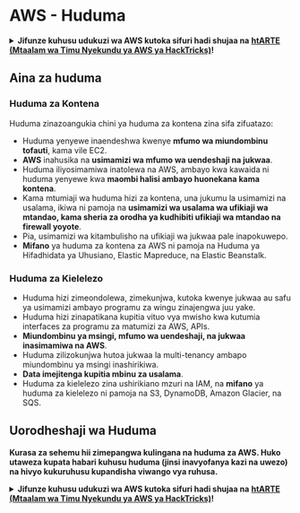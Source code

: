 # AWS - Huduma

<details>

<summary><strong>Jifunze kuhusu udukuzi wa AWS kutoka sifuri hadi shujaa na</strong> <a href="https://training.hacktricks.xyz/courses/arte"><strong>htARTE (Mtaalam wa Timu Nyekundu ya AWS ya HackTricks)</strong></a><strong>!</strong></summary>

Njia nyingine za kusaidia HackTricks:

* Ikiwa unataka kuona **kampuni yako ikitangazwa kwenye HackTricks** au **kupakua HackTricks kwa PDF** Angalia [**MIPANGO YA KUJIUNGA**](https://github.com/sponsors/carlospolop)!
* Pata [**bidhaa rasmi za PEASS & HackTricks**](https://peass.creator-spring.com)
* Gundua [**Familia ya PEASS**](https://opensea.io/collection/the-peass-family), mkusanyiko wetu wa kipekee wa [**NFTs**](https://opensea.io/collection/the-peass-family)
* **Jiunge na** 💬 [**Kikundi cha Discord**](https://discord.gg/hRep4RUj7f) au kikundi cha [**telegram**](https://t.me/peass) au **tufuate** kwenye **Twitter** 🐦 [**@hacktricks\_live**](https://twitter.com/hacktricks\_live)**.**
* **Shiriki mbinu zako za udukuzi kwa kuwasilisha PRs kwa** [**HackTricks**](https://github.com/carlospolop/hacktricks) na [**HackTricks Cloud**](https://github.com/carlospolop/hacktricks-cloud) repos za github.

</details>

## Aina za huduma

### Huduma za Kontena

Huduma zinazoangukia chini ya huduma za kontena zina sifa zifuatazo:

* Huduma yenyewe inaendeshwa kwenye **mfumo wa miundombinu tofauti**, kama vile EC2.
* **AWS** inahusika na **usimamizi wa mfumo wa uendeshaji na jukwaa**.
* Huduma iliyosimamiwa inatolewa na AWS, ambayo kwa kawaida ni huduma yenyewe kwa **maombi halisi ambayo huonekana kama kontena**.
* Kama mtumiaji wa huduma hizi za kontena, una jukumu la usimamizi na usalama, ikiwa ni pamoja na **usimamizi wa usalama wa ufikiaji wa mtandao, kama sheria za orodha ya kudhibiti ufikiaji wa mtandao na firewall yoyote**.
* Pia, usimamizi wa kitambulisho na ufikiaji wa jukwaa pale inapokuwepo.
* **Mifano** ya huduma za kontena za AWS ni pamoja na Huduma ya Hifadhidata ya Uhusiano, Elastic Mapreduce, na Elastic Beanstalk.

### Huduma za Kielelezo

* Huduma hizi zimeondolewa, zimekunjwa, kutoka kwenye jukwaa au safu ya usimamizi ambayo programu za wingu zinajengwa juu yake.
* Huduma hizi zinapatikana kupitia vituo vya mwisho kwa kutumia interfaces za programu za matumizi za AWS, APIs.
* **Miundombinu ya msingi, mfumo wa uendeshaji, na jukwaa inasimamiwa na AWS**.
* Huduma zilizokunjwa hutoa jukwaa la multi-tenancy ambapo miundombinu ya msingi inashirikiwa.
* **Data imejitenga kupitia mbinu za usalama**.
* Huduma za kielelezo zina ushirikiano mzuri na IAM, na **mifano** ya huduma za kielelezo ni pamoja na S3, DynamoDB, Amazon Glacier, na SQS.

## Uorodheshaji wa Huduma

**Kurasa za sehemu hii zimepangwa kulingana na huduma za AWS. Huko utaweza kupata habari kuhusu huduma (jinsi inavyofanya kazi na uwezo) na hivyo kukuruhusu kupandisha viwango vya ruhusa.**

<details>

<summary><strong>Jifunze kuhusu udukuzi wa AWS kutoka sifuri hadi shujaa na</strong> <a href="https://training.hacktricks.xyz/courses/arte"><strong>htARTE (Mtaalam wa Timu Nyekundu ya AWS ya HackTricks)</strong></a><strong>!</strong></summary>

Njia nyingine za kusaidia HackTricks:

* Ikiwa unataka kuona **kampuni yako ikitangazwa kwenye HackTricks** au **kupakua HackTricks kwa PDF** Angalia [**MIPANGO YA KUJIUNGA**](https://github.com/sponsors/carlospolop)!
* Pata [**bidhaa rasmi za PEASS & HackTricks**](https://peass.creator-spring.com)
* Gundua [**Familia ya PEASS**](https://opensea.io/collection/the-peass-family), mkusanyiko wetu wa kipekee wa [**NFTs**](https://opensea.io/collection/the-peass-family)
* **Jiunge na** 💬 [**Kikundi cha Discord**](https://discord.gg/hRep4RUj7f) au kikundi cha [**telegram**](https://t.me/peass) au **tufuate** kwenye **Twitter** 🐦 [**@hacktricks\_live**](https://twitter.com/hacktricks\_live)**.**
* **Shiriki mbinu zako za udukuzi kwa kuwasilisha PRs kwa** [**HackTricks**](https://github.com/carlospolop/hacktricks) na [**HackTricks Cloud**](https://github.com/carlospolop/hacktricks-cloud) repos za github.

</details>

